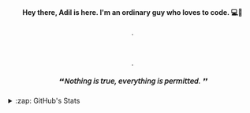 #### <p align='center'>Hey there, Adil is here. I'm an ordinary guy who loves to code. 💻🖤<p/>
<p align='center'>.</p><br>
<p align = 'center'>.</p>


  ##### <p align="center">❛❛ 𝘕𝘰𝘵𝘩𝘪𝘯𝘨 𝘪𝘴 𝘵𝘳𝘶𝘦, 𝘦𝘷𝘦𝘳𝘺𝘵𝘩𝘪𝘯𝘨 𝘪𝘴 𝘱𝘦𝘳𝘮𝘪𝘵𝘵𝘦𝘥. ❜❜</p>



<details>
<summary>:zap: GitHub's Stats</summary>



<img align= 'left' src="https://github-readme-stats-pi-sandy.vercel.app/api?username=iamxadil&showicons=true&hide_border=true"/>


</details>


